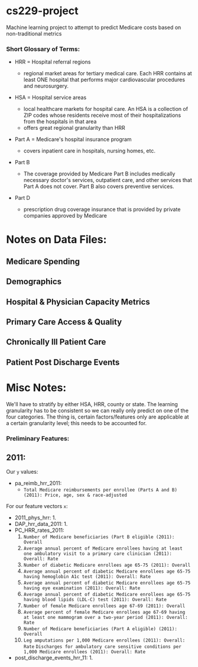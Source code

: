 # cs229-project
Machine learning project to attempt to predict Medicare costs based on non-traditional metrics

### Short Glossary of Terms:

* HRR = Hospital referral regions
    - regional market areas for tertiary medical care. Each HRR contains at least ONE hospital that performs major cardiovascular procedures and neurosurgery.

* HSA = Hospital service areas
    - local healthcare markets for hospital care. An HSA is a collection of ZIP codes whose residents receive most of their hospitalizations from the hospitals in that area
    - offers great regional granularity than HRR

* Part A = Medicare's hospital insurance program
    - covers inpatient care in hospitals, nursing homes, etc.

* Part B
    - The coverage provided by Medicare Part B includes medically necessary doctor's services, outpatient care, and other services that Part A does not cover. Part B also covers preventive services.

* Part D
    - prescription drug coverage insurance that is provided by private companies approved by Medicare

# Notes on Data Files:

## Medicare Spending

## Demographics

## Hospital & Physician Capacity Metrics

## Primary Care Access & Quality

## Chronically Ill Patient Care

## Patient Post Discharge Events

# Misc Notes:

We'll have to stratify by either HSA, HRR, county or state. The learning granularity has to be consistent so we can really only predict on one of the four categories. The thing is, certain factors/features only are applicable at a certain granularity level; this needs to be accounted for.


### Preliminary Features:

## 2011:

Our `y` values:
- pa_reimb_hrr_2011:
    - `Total Medicare reimbursements per enrollee (Parts A and B) (2011): Price, age, sex & race-adjusted`

For our feature vectors `x`:
- 2011_phys_hrr:
    1. 
- DAP_hrr_data_2011:
    1. 
- PC_HRR_rates_2011:
    1. `Number of Medicare beneficiaries (Part B eligible (2011): Overall`
    2. `Average annual percent of Medicare enrollees having at least one ambulatory visit to a primary care clinician (2011): Overall: Rate`
    3. `Number of diabetic Medicare enrollees age 65-75 (2011): Overall`
    4. `Average annual percent of diabetic Medicare enrollees age 65-75 having hemoglobin A1c test (2011): Overall: Rate`
    5. `Average annual percent of diabetic Medicare enrollees age 65-75 having eye examination (2011): Overall: Rate`
    6. `Average annual percent of diabetic Medicare enrollees age 65-75 having blood lipids (LDL-C) test (2011): Overall: Rate`
    7. `Number of female Medicare enrollees age 67-69 (2011): Overall`
    8. `Average percent of female Medicare enrollees age 67-69 having at least one mammogram over a two-year period (2011): Overall: Rate`
    9. `Number of Medicare beneficiaries (Part A eligible) (2011): Overall`
    10. `Leg amputations per 1,000 Medicare enrollees (2011): Overall: Rate`
     `Discharges for ambulatory care sensitive conditions per 1,000 Medicare enrollees (2011): Overall: Rate`
- post_discharge_events_hrr_11:
    1.  
